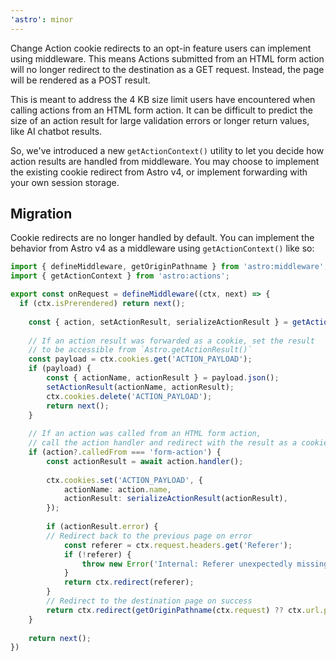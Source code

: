 ```yaml
---
'astro': minor
---
```


Change Action cookie redirects to an opt-in feature users can implement using middleware. This means Actions submitted from an HTML form action will no longer redirect to the destination as a GET request. Instead, the page will be rendered as a POST result.

This is meant to address the 4 KB size limit users have encountered when calling actions from an HTML form action. It can be difficult to predict the size of an action result for large validation errors or longer return values, like AI chatbot results.

So, we've introduced a new `getActionContext()` utility to let you decide how action results are handled from middleware. You may choose to implement the existing cookie redirect from Astro v4, or implement forwarding with your own session storage.

## Migration

Cookie redirects are no longer handled by default. You can implement the behavior from Astro v4 as a middleware using `getActionContext()` like so:

```ts
import { defineMiddleware, getOriginPathname } from 'astro:middleware';
import { getActionContext } from 'astro:actions';

export const onRequest = defineMiddleware((ctx, next) => {
  if (ctx.isPrerendered) return next();
 
	const { action, setActionResult, serializeActionResult } = getActionContext(ctx);
 
	// If an action result was forwarded as a cookie, set the result
	// to be accessible from `Astro.getActionResult()`
	const payload = ctx.cookies.get('ACTION_PAYLOAD');
	if (payload) {
		const { actionName, actionResult } = payload.json();
		setActionResult(actionName, actionResult);
		ctx.cookies.delete('ACTION_PAYLOAD');
		return next();
	}
 
	// If an action was called from an HTML form action,
	// call the action handler and redirect with the result as a cookie.
	if (action?.calledFrom === 'form-action') {
		const actionResult = await action.handler();
 
		ctx.cookies.set('ACTION_PAYLOAD', {
			actionName: action.name,
			actionResult: serializeActionResult(actionResult),
		});
 
		if (actionResult.error) {
		// Redirect back to the previous page on error
			const referer = ctx.request.headers.get('Referer');
			if (!referer) {
				throw new Error('Internal: Referer unexpectedly missing from Action POST request.');
			}
			return ctx.redirect(referer);
		}
		// Redirect to the destination page on success
		return ctx.redirect(getOriginPathname(ctx.request) ?? ctx.url.pathname);
	}
 
	return next();
})
```
